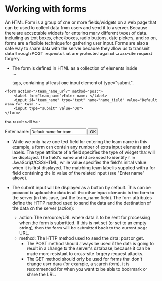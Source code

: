 # Working with forms
An HTML Form is a group of one or more fields/widgets on a web page that can be used to collect data from users and send it to a server. Because there are acceptable widgets for entering many different types of data, including as text boxes, checkboxes, radio buttons, date pickers, and so on, forms are a flexible technique for gathering user input. Forms are also a safe way to share data with the server because they allow us to transmit data through POST requests that are protected against cross-site request forgery.

- The form is defined in HTML as a collection of elements inside <form>...</form> tags, containing at least one input element of type="submit".
```
<form action="/team_name_url/" method="post">
    <label for="team_name">Enter name: </label>
    <input id="team_name" type="text" name="name_field" value="Default name for team.">
    <input type="submit" value="OK">
</form>

``` 
the result will be :
<form action="/team_name_url/" method="post">
    <label for="team_name">Enter name: </label>
    <input id="team_name" type="text" name="name_field" value="Default name for team.">
    <input type="submit" value="OK">
</form>

- While we only have one text field for entering the team name in this example, a form can contain any number of extra input elements and labels. The type attribute of a field specifies the type of widget that will be displayed. The field's name and id are used to identify it in JavaScript/CSS/HTML, while value specifies the field's initial value when it is first displayed. The matching team label is supplied with a for field containing the id value of the related input (see "Enter name" above).

- The submit input will be displayed as a button by default. This can be pressed to upload the data in all the other input elements in the form to the server (in this case, just the team_name field). The form attributes define the HTTP method used to send the data and the destination of the data on the server (action):
    - action: The resource/URL where data is to be sent for processing when the form is submitted. If this is not set (or set to an empty string), then the form will be submitted back to the current page URL.
    - method: The HTTP method used to send the data: post or get.
        - The POST method should always be used if the data is going to result in a change to the server's database, because it can be made more resistant to cross-site forgery request attacks.
        - The GET method should only be used for forms that don't change user data (for example, a search form). It is recommended for when you want to be able to bookmark or share the URL.